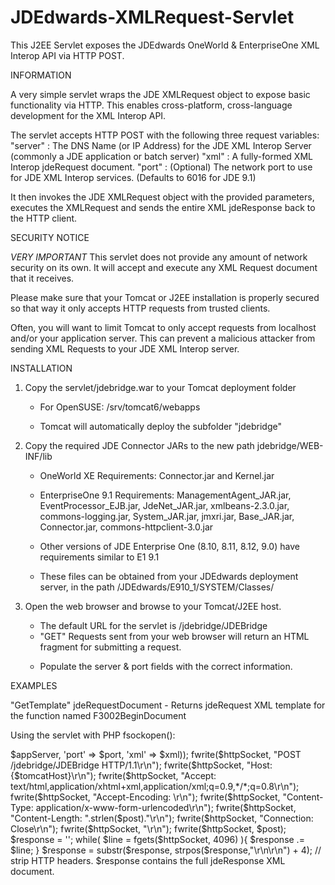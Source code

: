 JDEdwards-XMLRequest-Servlet
============================

This J2EE Servlet exposes the JDEdwards OneWorld & EnterpriseOne XML Interop API via HTTP POST.

INFORMATION

A very simple servlet wraps the JDE XMLRequest object to expose basic functionality via HTTP. This enables cross-platform, cross-language development for the XML Interop API.

The servlet accepts HTTP POST with the following three request variables:
	"server" : The DNS Name (or IP Address) for the JDE XML Interop Server (commonly a JDE application or batch server)
	"xml" : A fully-formed XML Interop jdeRequest document.
	"port" : (Optional) The network port to use for JDE XML Interop services. (Defaults to 6016 for JDE 9.1)

It then invokes the JDE XMLRequest object with the provided parameters, executes the XMLRequest and sends the entire XML jdeResponse back to the HTTP client.


SECURITY NOTICE

*VERY IMPORTANT* This servlet does not provide any amount of network security on its own. It will accept and execute any XML Request document that it receives. 

Please make sure that your Tomcat or J2EE installation is properly secured so that way it only accepts HTTP requests from trusted clients.

Often, you will want to limit Tomcat to only accept requests from localhost and/or your application server. This can prevent a malicious attacker from sending XML Requests to your JDE XML Interop server.


INSTALLATION
1. Copy the servlet/jdebridge.war to your Tomcat deployment folder 
	- For OpenSUSE: /srv/tomcat6/webapps

	- Tomcat will automatically deploy the subfolder "jdebridge"


2. Copy the required JDE Connector JARs to the new path jdebridge/WEB-INF/lib
	- OneWorld XE Requirements: Connector.jar and Kernel.jar

	- EnterpriseOne 9.1 Requirements: ManagementAgent_JAR.jar, EventProcessor_EJB.jar, JdeNet_JAR.jar, xmlbeans-2.3.0.jar, commons-logging.jar, System_JAR.jar, jmxri.jar, Base_JAR.jar, Connector.jar, commons-httpclient-3.0.jar

	- Other versions of JDE Enterprise One (8.10, 8.11, 8.12, 9.0) have requirements similar to E1 9.1

	- These files can be obtained from your JDEdwards deployment server, in the path /JDEdwards/E910_1/SYSTEM/Classes/

3. Open the web browser and browse to your Tomcat/J2EE host.  
	- The default URL for the servlet is /jdebridge/JDEBridge
	- "GET" Requests sent from your web browser will return an HTML <form> fragment for submitting a request.
	- Populate the server & port fields with the correct information.




EXAMPLES

"GetTemplate" jdeRequestDocument - Returns jdeRequest XML template for the function named F3002BeginDocument

<?xml version="1.0" encoding="UTF-8" ?>
<jdeRequest user="JDEUSER" pwd="JDEPASS" role="*ALL" environment="JDEENV" type="callmethod">
<callMethodTemplate name='F3002BeginDocument' app='XMLInterop' />
</jdeRequest>


Using the servlet with PHP fsockopen():

<?php

// You must provide valid $tomcatHost, $appServer, $port and $xml values

$post = http_build_query(array('server' => $appServer, 'port' => $port, 'xml' => $xml));

fwrite($httpSocket, "POST /jdebridge/JDEBridge HTTP/1.1\r\n");
fwrite($httpSocket, "Host: {$tomcatHost}\r\n");
fwrite($httpSocket, "Accept: text/html,application/xhtml+xml,application/xml;q=0.9,*/*;q=0.8\r\n");
fwrite($httpSocket, "Accept-Encoding: \r\n");
fwrite($httpSocket, "Content-Type: application/x-www-form-urlencoded\r\n");
fwrite($httpSocket, "Content-Length: ".strlen($post)."\r\n");
fwrite($httpSocket, "Connection: Close\r\n");
fwrite($httpSocket, "\r\n");
		
fwrite($httpSocket, $post);

$response = '';
while( $line = fgets($httpSocket, 4096) ){
	$response .= $line;
	}

$response = substr($response, strpos($response,"\r\n\r\n") + 4); // strip HTTP headers.  $response contains the full jdeResponse XML document.


